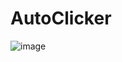 # AutoClicker
![image](https://github.com/SebastianJDev/AutoClicker/assets/104598507/64b46e81-47c7-45c0-bfee-22ca7e3eff6a)
